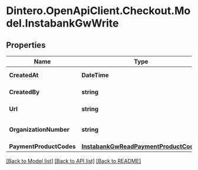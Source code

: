 # Dintero.OpenApiClient.Checkout.Model.InstabankGwWrite

## Properties

Name | Type | Description | Notes
------------ | ------------- | ------------- | -------------
**CreatedAt** | **DateTime** |  | [optional] [readonly] 
**CreatedBy** | **string** |  | [optional] [readonly] 
**Url** | **string** |  | [optional] [readonly] 
**OrganizationNumber** | **string** | Company identification number | 
**PaymentProductCodes** | [**InstabankGwReadPaymentProductCodes**](InstabankGwReadPaymentProductCodes.md) |  | 

[[Back to Model list]](../README.md#documentation-for-models) [[Back to API list]](../README.md#documentation-for-api-endpoints) [[Back to README]](../README.md)

